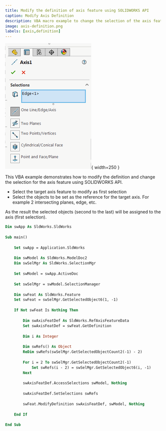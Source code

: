 ```yaml
---
title: Modify the definition of axis feature using SOLIDWORKS API
caption: Modify Axis Definition
description: VBA macro example to change the selection of the axis feature using SOLIDWORKS API
image: axis-definition.png
labels: [axis,definition]
---
```

![Axis property manager page](axis-definition.png){ width=250 }

This VBA example demonstrates how to modify the definition and change the selection for the axis feature using SOLIDWORKS API.

* Select the target axis feature to modify as first selection
* Select the objects to be set as the reference for the target axis. For example 2 intersecting planes, edge, etc.

As the result the selected objects (second to the last) will be assigned to the axis (first selection).

~~~ vb
Dim swApp As SldWorks.SldWorks

Sub main()

    Set swApp = Application.SldWorks
    
    Dim swModel As SldWorks.ModelDoc2
    Dim swSelMgr As SldWorks.SelectionMgr

    Set swModel = swApp.ActiveDoc
    
    Set swSelMgr = swModel.SelectionManager
    
    Dim swFeat As SldWorks.Feature
    Set swFeat = swSelMgr.GetSelectedObject6(1, -1)
    
    If Not swFeat Is Nothing Then
    
        Dim swAxisFeatDef As SldWorks.RefAxisFeatureData
        Set swAxisFeatDef = swFeat.GetDefinition
        
        Dim i As Integer
        
        Dim swRefs() As Object
        ReDim swRefs(swSelMgr.GetSelectedObjectCount2(-1) - 2)
        
        For i = 2 To swSelMgr.GetSelectedObjectCount2(-1)
            Set swRefs(i - 2) = swSelMgr.GetSelectedObject6(i, -1)
        Next
        
        swAxisFeatDef.AccessSelections swModel, Nothing
        
        swAxisFeatDef.SetSelections swRefs
        
        swFeat.ModifyDefinition swAxisFeatDef, swModel, Nothing
        
    End If
    
End Sub
~~~


